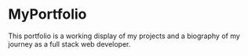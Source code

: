 # MyPortfolio

This portfolio is a working display of my projects and a biography of my journey as a full stack web developer.
